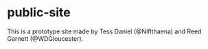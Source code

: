 # public-site

This is a prototype site made by Tess Daniel (@Niflthaena) and Reed Garnett (@WDGloucester).
